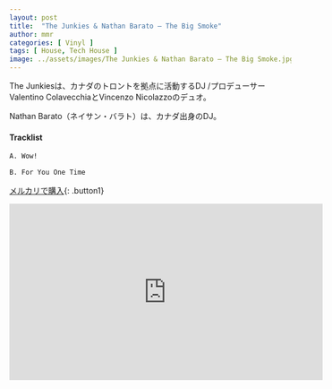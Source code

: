 ```yaml
---
layout: post
title:  "The Junkies & Nathan Barato – The Big Smoke"
author: mmr
categories: [ Vinyl ]
tags: [ House, Tech House ]
image: ../assets/images/The Junkies & Nathan Barato – The Big Smoke.jpg
---
```


The Junkiesは、カナダのトロントを拠点に活動するDJ /プロデューサーValentino ColavecchiaとVincenzo Nicolazzoのデュオ。

Nathan Barato（ネイサン・バラト）は、カナダ出身のDJ。

#### Tracklist
```md
A. Wow!

B. For You One Time
```

[メルカリで購入](https://jp.mercari.com/item/m25171037533?afid=6142608987){: .button1}

<iframe width="560" height="315" src="https://www.youtube.com/embed/yKAwnPusl34?si=EszvaHoYmvhpg2Pc" title="YouTube video player" frameborder="0" allow="accelerometer; autoplay; clipboard-write; encrypted-media; gyroscope; picture-in-picture; web-share" referrerpolicy="strict-origin-when-cross-origin" allowfullscreen></iframe>